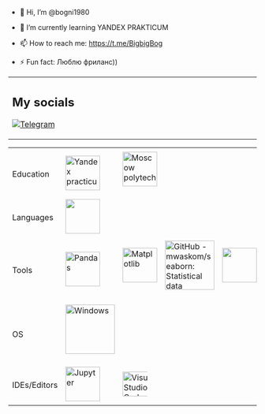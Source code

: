 - 👋 Hi, I’m @bogni1980
- 🌱 I’m currently learning YANDEX PRAKTICUM
- 📫 How to reach me: https://t.me/BigbigBog

- ⚡ Fun fact: Люблю фриланс))


<table>
<tr> 
<td width="550">

   <h2> My socials </h2>
   
   [![Telegram](https://img.shields.io/badge/Telegram-2CA5E0?style=for-the-badge&logo=telegram&logoColor=white)]([https://t.me/BigbigBog])
  
</td>
</tr>
</table>
<table>

<td>
   <tr>
      <td> Education </td>
       <td>
          <img src="https://media.licdn.com/dms/image/C4E0BAQFvMau8fT9EaA/company-logo_100_100/0/1659612017327/__logo?e=1722470400&v=beta&t=geZfYtjn_AQrj5wvezd-gsAIZZwkmBHafdgzV6gF--M" title="Yandex practicum" width="70"/>&nbsp;
      </td>
      <td>         
           <img src="https://upload.wikimedia.org/wikipedia/ru/archive/0/03/20150713222832%21RANEPA_logo.png" title="Moscow polytech" width="70"/>&nbsp;
      </td>
   
  </tr>
  <tr>
      <td> Languages </td>
      <td>
          <img src="https://upload.wikimedia.org/wikipedia/commons/thumb/c/c3/Python-logo-notext.svg/242px-Python-logo-notext.svg.png" width="70"/>&nbsp;
      </td>
      
  </tr>
  <tr>
      <td> Tools </td>
      <td>
           <img src="https://pandas.pydata.org/docs/_static/pandas.svg" title="Pandas" width="70"/>&nbsp;
      </td>
      <td>
           <img src="https://matplotlib.org/stable/_static/logo_light.svg" title="Matplotlib" width="70"/>&nbsp;
      </td>
      <td>
           <img src="https://repository-images.githubusercontent.com/4704710/fd110d80-63d1-11eb-9ae4-de7c23c9dedc" jsaction="VQAsE" class="sFlh5c pT0Scc iPVvYb" style="max-width: 100px; width: 100px; height: 100px; margin: 4px 0px;" alt="GitHub - mwaskom/seaborn: Statistical data visualization in Python" jsname="kn3ccd" aria-hidden="false"/>&nbsp;
      </td>
     <td>
           <img src="https://docs.scipy.org/doc/scipy/_static/logo.svg" width="70"/>&nbsp;
      </td>
      <td> 
           <img src="https://numpy.org/doc/stable/_static/numpylogo.svg" title="Numpy" width="70"/>&nbsp;
      </td>
     <td> 
           <img src="https://scikit-learn.org/stable/_static/scikit-learn-logo-small.png" title="Sklearn" width="70"/>&nbsp;
      </td>
      <td>
           <img src="https://upload.wikimedia.org/wikipedia/commons/thumb/8/8a/Plotly-logo.png/440px-Plotly-logo.png" width="70"/>&nbsp;
      </td> 
      <td>
           <img src="https://nss-full-time-data-analytics-4.github.io/assets/tech_img/folium.png" jsaction="VQAsE" class="sFlh5c pT0Scc iPVvYb" style="max-width: 100px; height: 100px; margin: 0px; width: 100px;" alt="Folium/>&nbsp;
      </td> 
     <td>
           <img src="https://www.postgresql.org/media/img/about/press/elephant.png" width="70"/>&nbsp
      </td>    
  </tr>
  <tr>
      <td> OS </td>
      <td>
           <img src="https://upload.wikimedia.org/wikipedia/commons/thumb/e/e2/Windows_logo_and_wordmark_-_2021.svg/420px-Windows_logo_and_wordmark_-_2021.svg.png" title="Windows" width="100"/>&nbsp;
      </td>
    
  </tr>
  <tr>
     <td> IDEs/Editors </td>
      <td>
           <img src="https://upload.wikimedia.org/wikipedia/commons/thumb/3/38/Jupyter_logo.svg/240px-Jupyter_logo.svg.png" title="Jupyter" width="70"/>&nbsp;
      </td>
      <td>
           <img src="https://encrypted-tbn0.gstatic.com/images?q=tbn:ANd9GcTnoirCtiJhhN8Tvo0FJRRd4CInsOXkRX9EbA&amp;s" jsaction="VQAsE" class="sFlh5c ag2Pqd pT0Scc" alt="Visual Studio Code — Википедия" jsname="JuXqh" style="max-width: 50px; height: 50px; margin: 0px; width: 80px;" data-ilt="1719823798005">&nbsp;
      </td>
      
  </tr>
</table>
<!---
bogni1980/bogni1980 is a ✨ special ✨ repository because its `README.md` (this file) appears on your GitHub profile.
You can click the Preview link to take a look at your changes.
--->
